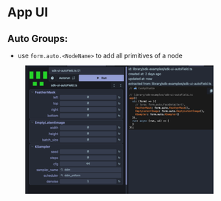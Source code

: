 # App UI

##

## Auto Groups:

* use `form.auto.<NodeName>` to add all primitives of a node

<figure><img src="../.gitbook/assets/Screenshot 2024-02-12 at 21.44.55.png" alt=""><figcaption></figcaption></figure>
